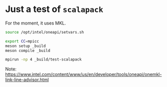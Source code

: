 # Just a test of `scalapack`

For the moment, it uses MKL.

```bash
source /opt/intel/oneapi/setvars.sh

export CC=mpicc
meson setup _build
meson compile _build

mpirun -np 4 _build/test-scalapack
```

Note: <https://www.intel.com/content/www/us/en/developer/tools/oneapi/onemkl-link-line-advisor.html>
